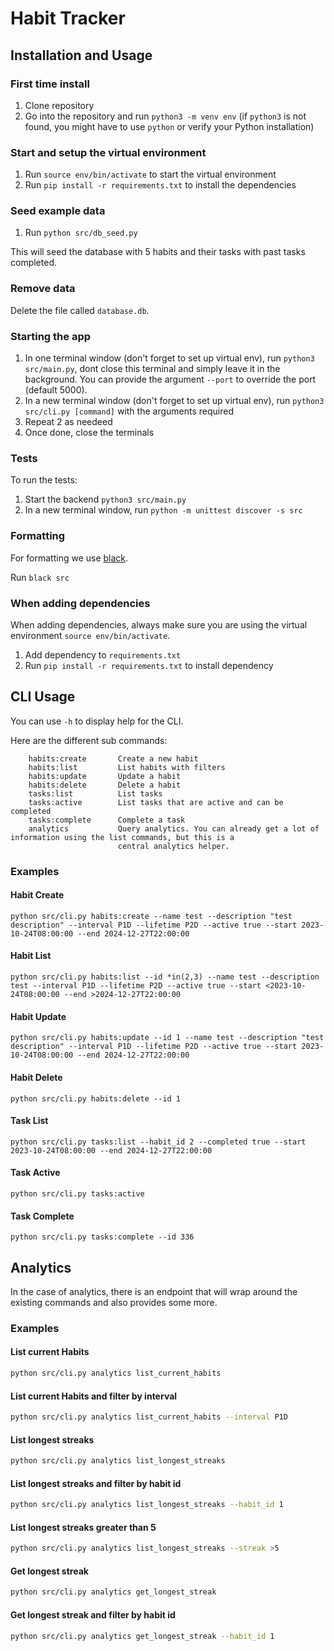 # Habit Tracker

## Installation and Usage

### First time install

1. Clone repository
2. Go into the repository and run `python3 -m venv env` (if `python3` is not found, you might have to use `python` or verify your Python installation)

### Start and setup the virtual environment

1. Run `source env/bin/activate` to start the virtual environment
2. Run `pip install -r requirements.txt` to install the dependencies

### Seed example data

1. Run `python src/db_seed.py`

This will seed the database with 5 habits and their tasks with past tasks completed.

### Remove data

Delete the file called `database.db`.

### Starting the app

1. In one terminal window (don't forget to set up virtual env), run `python3 src/main.py`, dont close this terminal and simply leave it in the background. You can provide the argument `--port` to override the port (default 5000).
2. In a new terminal window (don't forget to set up virtual env), run `python3 src/cli.py [command]` with the arguments required
3. Repeat 2 as needeed
4. Once done, close the terminals

### Tests

To run the tests:

1. Start the backend `python3 src/main.py`
2. In a new terminal window, run `python -m unittest discover -s src`

### Formatting

For formatting we use [black](https://pypi.org/project/black/).

Run `black src`

### When adding dependencies

When adding dependencies, always make sure you are using the virtual environment `source env/bin/activate`.

1. Add dependency to `requirements.txt`
2. Run `pip install -r requirements.txt` to install dependency

## CLI Usage

You can use `-h` to display help for the CLI.

Here are the different sub commands:

```
    habits:create       Create a new habit
    habits:list         List habits with filters
    habits:update       Update a habit
    habits:delete       Delete a habit
    tasks:list          List tasks
    tasks:active        List tasks that are active and can be completed
    tasks:complete      Complete a task
    analytics           Query analytics. You can already get a lot of information using the list commands, but this is a
                        central analytics helper.
```

### Examples

#### Habit Create

```
python src/cli.py habits:create --name test --description "test description" --interval P1D --lifetime P2D --active true --start 2023-10-24T08:00:00 --end 2024-12-27T22:00:00
```

#### Habit List

```
python src/cli.py habits:list --id *in(2,3) --name test --description test --interval P1D --lifetime P2D --active true --start <2023-10-24T08:00:00 --end >2024-12-27T22:00:00
```

#### Habit Update

```
python src/cli.py habits:update --id 1 --name test --description "test description" --interval P1D --lifetime P2D --active true --start 2023-10-24T08:00:00 --end 2024-12-27T22:00:00
```

#### Habit Delete

```
python src/cli.py habits:delete --id 1
```

#### Task List

```
python src/cli.py tasks:list --habit_id 2 --completed true --start 2023-10-24T08:00:00 --end 2024-12-27T22:00:00
```

#### Task Active

```
python src/cli.py tasks:active
```

#### Task Complete

```
python src/cli.py tasks:complete --id 336
```

## Analytics

In the case of analytics, there is an endpoint that will wrap around the existing commands and also provides some more.

### Examples

#### List current Habits

```sh
python src/cli.py analytics list_current_habits
```

#### List current Habits and filter by interval

```sh
python src/cli.py analytics list_current_habits --interval P1D
```

#### List longest streaks

```sh
python src/cli.py analytics list_longest_streaks 
```

#### List longest streaks and filter by habit id

```sh
python src/cli.py analytics list_longest_streaks --habit_id 1
```

#### List longest streaks greater than 5

```sh
python src/cli.py analytics list_longest_streaks --streak >5
```

#### Get longest streak

```sh
python src/cli.py analytics get_longest_streak
```

#### Get longest streak and filter by habit id

```sh
python src/cli.py analytics get_longest_streak --habit_id 1
```
